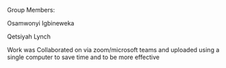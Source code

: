 Group Members: 

Osamwonyi Igbineweka 

Qetsiyah Lynch

Work was Collaborated on via zoom/microsoft teams and uploaded using a single computer to save time and to be more effective
